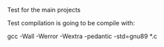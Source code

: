 Test for the main projects

Test compilation is going to be compile with:

gcc -Wall -Werror -Wextra -pedantic -std=gnu89 *.c 
